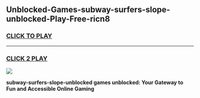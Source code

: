 
## Unblocked-Games-subway-surfers-slope-unblocked-Play-Free-ricn8
<h3>
<a href="https://premium76.site?title=subway-surfers-slope-unblocked&ref=18A1">CLICK TO PLAY</a></h3>
<hr>

<h3>
<a href="https://premium76.site?title=subway-surfers-slope-unblocked&ref=18A1">CLICK 2 PLAY</a>
  
</h3>

<a href="https://premium76.site?title=subway-surfers-slope-unblocked&ref=18A1"><img src="https://clearcache.store/games.png"></a>


**subway-surfers-slope-unblocked games unblocked: Your Gateway to Fun and Accessible Online Gaming**
